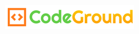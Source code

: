 <div style="display: flex; align-items: center; justify-content: center; width: 100%;">
  <img src="./logo.svg">
</div>

